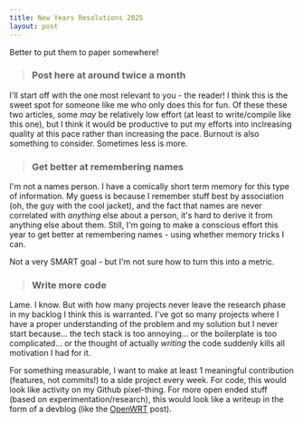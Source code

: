 ```yaml
---
title: New Years Resolutions 2025
layout: post
--- 
```


Better to put them to paper somewhere!

> ### Post here at around twice a month

I'll start off with the one most relevant to you - the reader! I think this is the sweet spot for someone like me who only does this for fun. Of these these two articles, some *may* be relatively low effort (at least to write/compile like this one), but I think it would be productive to put my efforts into inclreasing quality at this pace rather than increasing the pace. Burnout is also something to consider. Sometimes less is more.

> ### Get better at remembering names

I'm not a names person. I have a comically short term memory for this type of information. My guess is because I remember stuff best by association (oh, the guy with the cool jacket), and the fact that names are never correlated with *anything* else about a person, it's hard to derive it from anything else about them. Still, I'm going to make a conscious effort this year to get better at remembering names - using whether memory tricks I can.

Not a very SMART goal - but I'm not sure how to turn this into a metric.

> ### Write more code

Lame. I know. But with how many projects never leave the research phase in my backlog I think this is warranted. I've got so many projects where I have a proper understanding of the problem and my solution but I never start because... the tech stack is too annoying... or the boilerplate is too complicated... or the thought of actually *writing* the code suddenly kills all motivation I had for it.

For something measurable, I want to make at least 1 meaningful contribution (features, not commits!) to a side project every week. For code, this would look like activity on my Github pixel-thing. For more open ended stuff (based on experimentation/research), this would look like a writeup in the form of a devblog (like the [OpenWRT](/blog/2023/openwrt1) post).